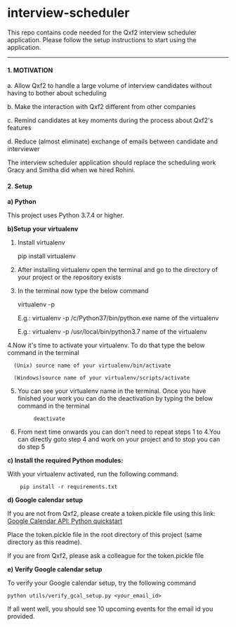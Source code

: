 # interview-scheduler
This repo contains code needed for the Qxf2 interview scheduler application. Please follow the setup instructions to start using the application.

----

#### 1. MOTIVATION 


a. Allow Qxf2 to handle a large volume of interview candidates without having to bother about scheduling

b. Make the interaction with Qxf2 different from other companies 

c. Remind candidates at key moments during the process about Qxf2's features

d. Reduce (almost eliminate) exchange of emails between candidate and interviewer

The interview scheduler application should replace the scheduling work Gracy and Smitha did when we hired Rohini. 

#### 2. Setup

__a) Python__

This project uses Python 3.7.4 or higher.

__b)Setup your virtualenv__

1. Install virtualenv

      pip install virtualenv

2. After installing virtualenv open the terminal and go to the directory of your project or the repository exists

3. In the terminal now type the below command


      virtualenv -p <full path to the Python executable> <name of the virtual env>

      E.g.: virtualenv -p /c/Python37/bin/python.exe name of the virtualenv

      E.g.: virtualenv -p /usr/local/bin/python3.7 name of the virtualenv

4.Now it's time to activate your virtualenv. To do that type the below command in the terminal

      (Unix) source name of your virtualenv/bin/activate

      (Windows)source name of your virtualenv/scripts/activate

5. You can see your virtualenv name in the terminal. Once you have finished your work you can do the deactivation by typing the below command in the terminal
      
            deactivate

6. From next time onwards you can don't need to repeat steps 1 to 4.You can directly goto step 4 and work on your project and to stop you can do step 5

__c) Install the required Python modules:__

With your virtualenv activated, run the following command:

		pip install -r requirements.txt

__d) Google calendar setup__

If you are not from Qxf2, please create a token.pickle file using this link: [Google Calendar API: Python quickstart](https://developers.google.com/calendar/quickstart/python)

Place the token.pickle file in the root directory of this project (same directory as this readme).


If you are from Qxf2, please ask a colleague for the token.pickle file

__e) Verify Google calendar setup__

To verify your Google calendar setup, try the following command

	python utils/verify_gcal_setup.py <your_email_id> 

If all went well, you should see 10 upcoming events for the email id you provided.